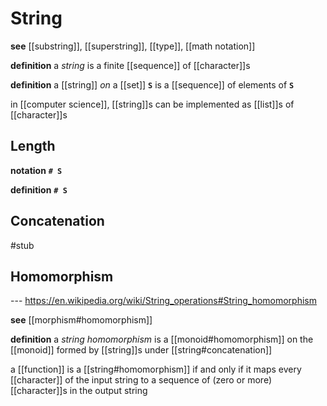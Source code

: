 # String

**see** [[substring]], [[superstring]], [[type]], [[math notation]]

**definition** a _string_ is a finite [[sequence]] of [[character]]s

**definition** a [[string]] _on_ a [[set]] **`S`** is a [[sequence]] of elements of **`S`**

in [[computer science]], [[string]]s can be implemented as [[list]]s of [[character]]s

## Length

**notation** **`# S`**

**definition** **`# S`**

## Concatenation

#stub

## Homomorphism

--- <https://en.wikipedia.org/wiki/String_operations#String_homomorphism>

**see** [[morphism#homomorphism]]

**definition** a _string homomorphism_ is a [[monoid#homomorphism]] on the [[monoid]] formed by [[string]]s under [[string#concatenation]]

a [[function]] is a [[string#homomorphism]] if and only if it maps every [[character]] of the input string to a sequence of (zero or more) [[character]]s in the output string
